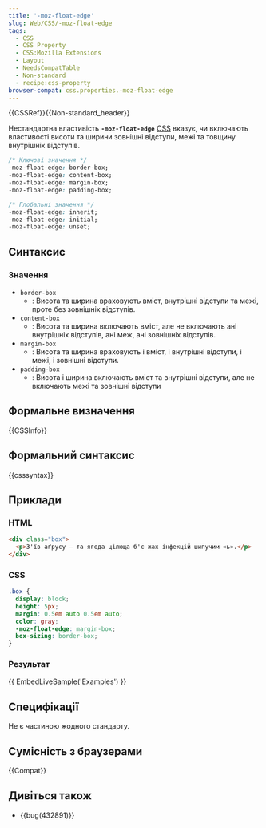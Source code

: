 ```yaml
---
title: '-moz-float-edge'
slug: Web/CSS/-moz-float-edge
tags:
  - CSS
  - CSS Property
  - CSS:Mozilla Extensions
  - Layout
  - NeedsCompatTable
  - Non-standard
  - recipe:css-property
browser-compat: css.properties.-moz-float-edge
---
```

{{CSSRef}}{{Non-standard_header}}

Нестандартна властивість **`-moz-float-edge`** [CSS](/uk/docs/Web/CSS) вказує, чи включають властивості висоти та ширини зовнішні відступи, межі та товщину внутрішніх відступів.

```css
/* Ключові значення */
-moz-float-edge: border-box;
-moz-float-edge: content-box;
-moz-float-edge: margin-box;
-moz-float-edge: padding-box;

/* Глобальні значення */
-moz-float-edge: inherit;
-moz-float-edge: initial;
-moz-float-edge: unset;
```

## Синтаксис

### Значення

- `border-box`
  - : Висота та ширина враховують вміст, внутрішні відступи та межі, проте без зовнішніх відступів.
- `content-box`
  - : Висота та ширина включають вміст, але не включають ані внутрішніх відступів, ані меж, ані зовнішніх відступів.
- `margin-box`
  - : Висота та ширина враховують і вміст, і внутрішні відступи, і межі, і зовнішні відступи.
- `padding-box`
  - : Висота і ширина включають вміст та внутрішні відступи, але не включають межі та зовнішні відступи

## Формальне визначення

{{CSSInfo}}

## Формальний синтаксис

{{csssyntax}}

## Приклади

### HTML

```html
<div class="box">
  <p>З'їв аґрусу — та ягода цілюща б'є жах інфекцій шипучим «ь».</p>
</div>
```

### CSS

```css
.box {
  display: block;
  height: 5px;
  margin: 0.5em auto 0.5em auto;
  color: gray;
  -moz-float-edge: margin-box;
  box-sizing: border-box;
}
```

### Результат

{{ EmbedLiveSample('Examples') }}

## Специфікації

Не є частиною жодного стандарту.

## Сумісність з браузерами

{{Compat}}

## Дивіться також

- {{bug(432891)}}

